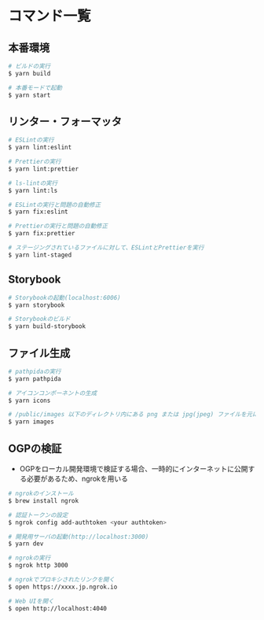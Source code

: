 # コマンド一覧

## 本番環境

```bash
# ビルドの実行
$ yarn build

# 本番モードで起動
$ yarn start
```

## リンター・フォーマッタ

```bash
# ESLintの実行
$ yarn lint:eslint

# Prettierの実行
$ yarn lint:prettier

# ls-lintの実行
$ yarn lint:ls

# ESLintの実行と問題の自動修正
$ yarn fix:eslint

# Prettierの実行と問題の自動修正
$ yarn fix:prettier

# ステージングされているファイルに対して、ESLintとPrettierを実行
$ yarn lint-staged
```

## Storybook

```bash
# Storybookの起動(localhost:6006)
$ yarn storybook

# Storybookのビルド
$ yarn build-storybook
```

## ファイル生成

```bash
# pathpidaの実行
$ yarn pathpida

# アイコンコンポーネントの生成
$ yarn icons

# /public/images 以下のディレクトリ内にある png または jpg(jpeg) ファイルを元に画像を生成
$ yarn images
```

## OGPの検証

- OGPをローカル開発環境で検証する場合、一時的にインターネットに公開する必要があるため、ngrokを用いる

```bash
# ngrokのインストール
$ brew install ngrok

# 認証トークンの設定
$ ngrok config add-authtoken <your authtoken>

# 開発用サーバの起動(http://localhost:3000)
$ yarn dev

# ngrokの実行
$ ngrok http 3000

# ngrokでプロキシされたリンクを開く
$ open https://xxxx.jp.ngrok.io

# Web UIを開く
$ open http://localhost:4040
```
